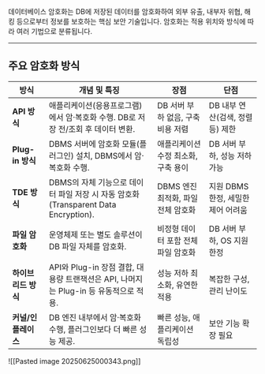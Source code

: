 데이터베이스 암호화는 DB에 저장된 데이터를 암호화하여 외부 유출, 내부자 위협, 해킹 등으로부터 정보를 보호하는 핵심 보안 기술입니다. 암호화는 적용 위치와 방식에 따라 여러 기법으로 분류됩니다.

---

## 주요 암호화 방식

|방식|개념 및 특징|장점|단점|
|---|---|---|---|
|**API 방식**|애플리케이션(응용프로그램)에서 암·복호화 수행. DB로 저장 전/조회 후 데이터 변환.|DB 서버 부하 없음, 구축 비용 저렴|DB 내부 연산(검색, 정렬 등) 제한|
|**Plug-in 방식**|DBMS 서버에 암호화 모듈(플러그인) 설치, DBMS에서 암·복호화 수행.|애플리케이션 수정 최소화, 구축 용이|DB 서버 부하, 성능 저하 가능|
|**TDE 방식**|DBMS의 자체 기능으로 데이터 파일 저장 시 자동 암호화(Transparent Data Encryption).|DBMS 엔진 최적화, 파일 전체 암호화|지원 DBMS 한정, 세밀한 제어 어려움|
|**파일 암호화**|운영체제 또는 별도 솔루션이 DB 파일 자체를 암호화.|비정형 데이터 포함 전체 파일 암호화|DB 서버 부하, OS 지원 한정|
|**하이브리드 방식**|API와 Plug-in 장점 결합, 대용량 트랜잭션은 API, 나머지는 Plug-in 등 유동적으로 적용.|성능 저하 최소화, 유연한 적용|복잡한 구성, 관리 난이도|
|**커널/인플레이스**|DB 엔진 내부에서 암·복호화 수행, 플러그인보다 더 빠른 성능 제공.|빠른 성능, 애플리케이션 독립성|보안 기능 확장 필요|
![[Pasted image 20250625000343.png]]